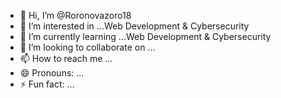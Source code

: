 - 👋 Hi, I’m @Roronovazoro18
- 👀 I’m interested in ...Web Development & Cybersecurity
- 🌱 I’m currently learning ...Web Development & Cybersecurity
- 💞️ I’m looking to collaborate on ...
- 📫 How to reach me ...
- 😄 Pronouns: ...
- ⚡ Fun fact: ...

<!---
Roronovazoro18/Roronovazoro18 is a ✨ special ✨ repository because its `README.md` (this file) appears on your GitHub profile.
You can click the Preview link to take a look at your changes.
--->
